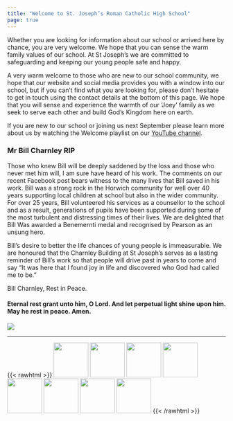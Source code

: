```yaml
---
title: "Welcome to St. Joseph’s Roman Catholic High School"
page: true
---
```

Whether you are looking for information about our school or arrived here by chance, you are very welcome. We hope that you can sense the warm family values of our school. At St Joseph’s we are committed to safeguarding and keeping our young people safe and happy.

A very warm welcome to those who are new to our school community, we hope that our website and social media provides you with a window into our school, but if you can’t find what you are looking for, please don’t hesitate to get in touch using the contact details at the bottom of this page. We hope that you will sense and experience the warmth of our ‘Joey’ family as we seek to serve each other and build God’s Kingdom here on earth.

If you are new to our school or joining us next September please learn more about us by watching the Welcome playlist on our [YouTube channel](https://youtube.com/playlist?list=PLX72CniOJaIT4mQw6siQHfiGr0Ru_ZfkZ).  

### Mr Bill Charnley RIP

Those who knew Bill will be deeply saddened by the loss and those who never met him will, I am sure have heard of his work.  The comments on our recent Facebook post bears witness to the many lives that Bill saved in his work.    Bill was a strong rock in the Horwich community for well over 40 years supporting local children at school but also in the wider community. For over 25 years, Bill volunteered his services as a counsellor to the school and as a result, generations of pupils have been supported during some of the most turbulent and distressing times of their lives. We are delighted that Bill Was awarded a Benemernti medal and recognised by Pearson as an unsung hero.

Bill’s desire to better the life chances of young people is immeasurable.  We are honoured that the Charnley Building at St Joseph’s serves as a lasting reminder of Bill’s work so that people will drive past in years to come and say “It was here that I found joy in life and discovered who God had called me to be.”

Bill Charnley, Rest in Peace.

#### Eternal rest grant unto him, O Lord. And let perpetual light shine upon him. May he rest in peace. Amen.

![](https://stjosephsbolton.org.uk/wp-content/uploads/2022/05/284046334_5364204690313618_5505896528872640955_n-300x168.png)

---
{{< rawhtml >}}
<img style="width: 80px;" src=assets/home/nace.png></img>
<img style="width: 80px;" src=assets/home/fmsis.png></img>
<img style="width: 80px;" src=assets/home/diocese_of_salford.png></img>
<img style="width: 80px;" src=assets/home/fairtrade_school.png></img>
<img style="width: 80px;" src=assets/home/bolton_learning_alliance.png></img>
<img style="width: 80px;" src=assets/home/healthy_schools.png></img>
<img style="width: 80px;" src=assets/home/international_school_award.png></img>
<img style="width: 80px;" src=assets/home/catholic_education_service.png>
{{< /rawhtml >}}